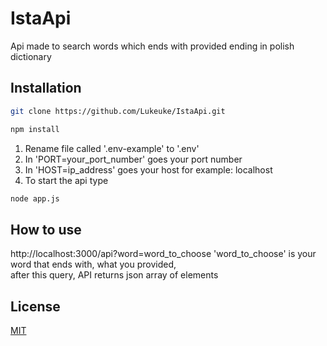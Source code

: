 # IstaApi
Api made to search words which ends with provided ending in polish dictionary

## Installation

```bash
git clone https://github.com/Lukeuke/IstaApi.git
```

```bash
npm install
```

1. Rename file called '.env-example' to '.env'
1. In 'PORT=your_port_number' goes your port number
1. In 'HOST=ip_address' goes your host for example: localhost
1. To start the api type
```bash
node app.js
```

## How to use
http://localhost:3000/api?word=word_to_choose 'word_to_choose' is your word that ends with, what you provided,
<br> after this query, API returns json array of elements 


## License
<a href="https://github.com/Lukeuke/IstaApi/blob/main/LICENSE" target="_blank"> MIT </a>

